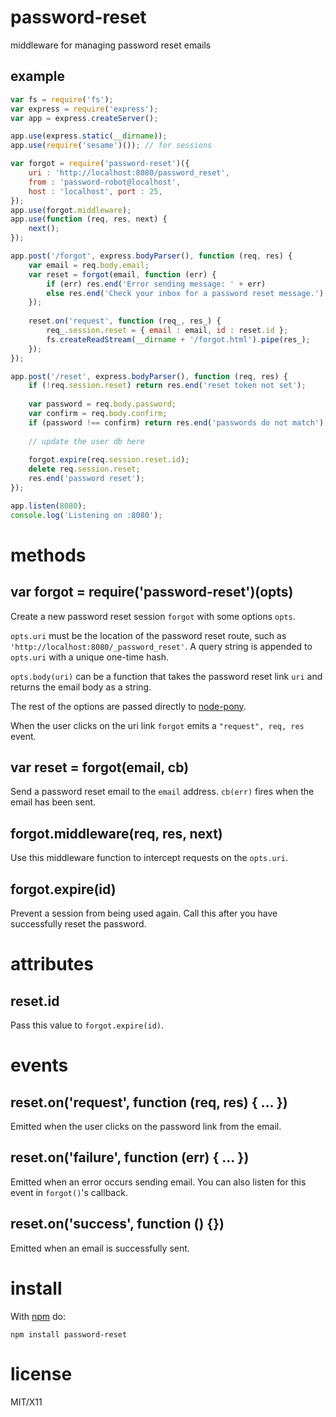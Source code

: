 password-reset
==============

middleware for managing password reset emails

example
-------

``` js
var fs = require('fs');
var express = require('express');
var app = express.createServer();

app.use(express.static(__dirname));
app.use(require('sesame')()); // for sessions

var forgot = require('password-reset')({
    uri : 'http://localhost:8080/password_reset',
    from : 'password-robot@localhost',
    host : 'localhost', port : 25,
});
app.use(forgot.middleware);
app.use(function (req, res, next) {
    next();
});

app.post('/forgot', express.bodyParser(), function (req, res) {
    var email = req.body.email;
    var reset = forgot(email, function (err) {
        if (err) res.end('Error sending message: ' + err)
        else res.end('Check your inbox for a password reset message.')
    });
    
    reset.on('request', function (req_, res_) {
        req_.session.reset = { email : email, id : reset.id };
        fs.createReadStream(__dirname + '/forgot.html').pipe(res_);
    });
});

app.post('/reset', express.bodyParser(), function (req, res) {
    if (!req.session.reset) return res.end('reset token not set');
    
    var password = req.body.password;
    var confirm = req.body.confirm;
    if (password !== confirm) return res.end('passwords do not match');
    
    // update the user db here
    
    forgot.expire(req.session.reset.id);
    delete req.session.reset;
    res.end('password reset');
});

app.listen(8080);
console.log('Listening on :8080');
```

methods
=======

var forgot = require('password-reset')(opts)
--------------------------------------------

Create a new password reset session `forgot` with some options `opts`.

`opts.uri` must be the location of the password reset route, such as
`'http://localhost:8080/_password_reset'`. A query string is appended to
`opts.uri` with a unique one-time hash.

`opts.body(uri)` can be a function that takes the password reset link `uri` and
returns the email body as a string.

The rest of the options are passed directly to
[node-pony](https://github.com/substack/node-pony).

When the user clicks on the uri link `forgot` emits a `"request", req, res`
event.

var reset = forgot(email, cb)
-----------------------------

Send a password reset email to the `email` address.
`cb(err)` fires when the email has been sent.

forgot.middleware(req, res, next)
---------------------------------

Use this middleware function to intercept requests on the `opts.uri`.

forgot.expire(id)
-----------------

Prevent a session from being used again. Call this after you have successfully
reset the password.

attributes
==========

reset.id
--------

Pass this value to `forgot.expire(id)`.

events
======

reset.on('request', function (req, res) { ... })
------------------------------------------------

Emitted when the user clicks on the password link from the email.

reset.on('failure', function (err) { ... })
-------------------------------------------

Emitted when an error occurs sending email. You can also listen for this event
in `forgot()`'s callback.

reset.on('success', function () {})
-----------------------------------

Emitted when an email is successfully sent.

install
=======

With [npm](http://npmjs.org) do:

```
npm install password-reset
```

license
=======

MIT/X11
